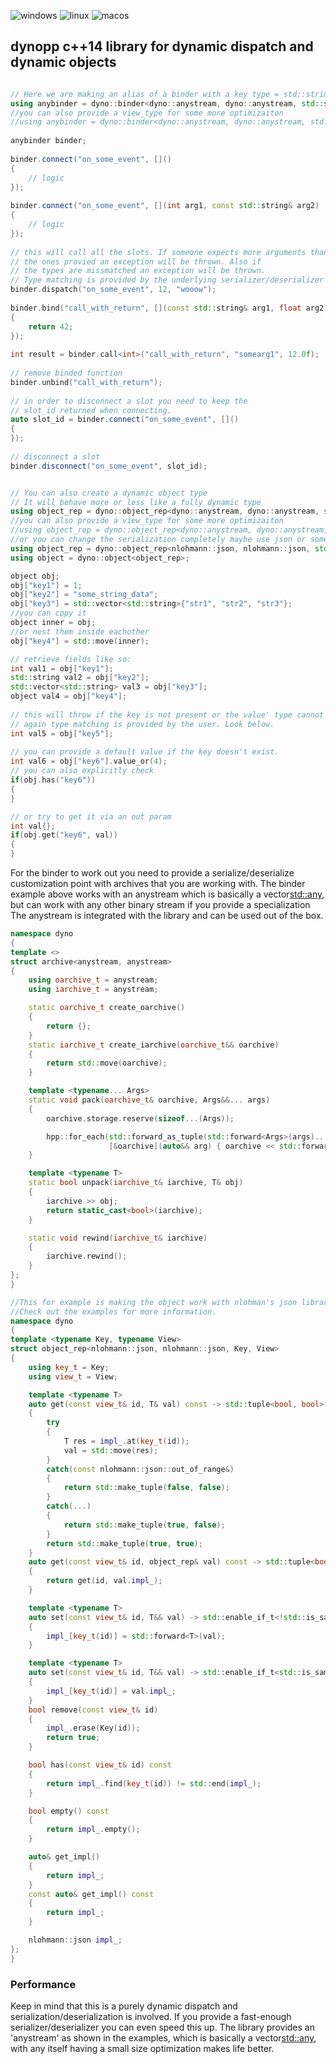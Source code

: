 ![windows](https://github.com/volcoma/dynopp/actions/workflows/windows.yml/badge.svg)
![linux](https://github.com/volcoma/dynopp/actions/workflows/linux.yml/badge.svg)
![macos](https://github.com/volcoma/dynopp/actions/workflows/macos.yml/badge.svg)

## dynopp c++14 library for dynamic dispatch and dynamic objects 

```c++

// Here we are making an alias of a binder with a key type = std::string
using anybinder = dyno::binder<dyno::anystream, dyno::anystream, std::string>;
//you can also provide a view_type for some more optimizaiton
//using anybinder = dyno::binder<dyno::anystream, dyno::anystream, std::string, std::string_view>;
    
anybinder binder;
    
binder.connect("on_some_event", []()
{
    // logic
});
    
binder.connect("on_some_event", [](int arg1, const std::string& arg2)
{
    // logic
});
    
// this will call all the slots. If someone expects more arguments than
// the ones provied an exception will be thrown. Also if
// the types are missmatched an exception will be thrown.
// Type matching is provided by the underlying serializer/deserializer
binder.dispatch("on_some_event", 12, "wooow");
   
binder.bind("call_with_return", [](const std::string& arg1, float arg2)
{
    return 42;
});
    
int result = binder.call<int>("call_with_return", "somearg1", 12.0f);
    
// remove binded function
binder.unbind("call_with_return");
    
// in order to disconnect a slot you need to keep the
// slot_id returned when connecting.
auto slot_id = binder.connect("on_some_event", []()
{
});
    
// disconnect a slot    
binder.disconnect("on_some_event", slot_id);


// You can also create a dynamic object type
// It will behave more or less like a fully dynamic type
using object_rep = dyno::object_rep<dyno::anystream, dyno::anystream, std::string>;
//you can also provide a view_type for some more optimizaiton
//using object_rep = dyno::object_rep<dyno::anystream, dyno::anystream, std::string, std::string_view>;
//or you can change the serialization completely maybe use json or some custom binary format? It's all up to you.
using object_rep = dyno::object_rep<nlohmann::json, nlohmann::json, std::string, hpp::string_view>;
using object = dyno::object<object_rep>;

object obj;
obj["key1"] = 1;
obj["key2"] = "some_string_data";
obj["key3"] = std::vector<std::string>{"str1", "str2", "str3"};
//you can copy it
object inner = obj;
//or nest them inside eachother
obj["key4"] = std::move(inner);

// retrieve fields like so:
int val1 = obj["key1"];
std::string val2 = obj["key2"];
std::vector<std::string> val3 = obj["key3"];   
object val4 = obj["key4"];
    
// this will throw if the key is not present or the value' type cannot be matched
// again type matching is provided by the user. Look below.
int val5 = obj["key5"];
    
// you can provide a default value if the key doesn't exist.
int val6 = obj["key6"].value_or(4);
// you can also explicitly check
if(obj.has("key6"))
{
}

// or try to get it via an out param
int val{};
if(obj.get("key6", val))
{
}
```

For the binder to work out you need to provide a serialize/deserialize customization point
with archives that you are working with. 
The binder example above works with an anystream which is basically a vector<std::any>, but can work
with any other binary stream if you provide a specialization
The anystream is integrated with the library and can be used out of the box.
```c++
namespace dyno
{
template <>
struct archive<anystream, anystream>
{
	using oarchive_t = anystream;
	using iarchive_t = anystream;

	static oarchive_t create_oarchive()
	{
		return {};
	}
	static iarchive_t create_iarchive(oarchive_t&& oarchive)
	{
		return std::move(oarchive);
	}

	template <typename... Args>
	static void pack(oarchive_t& oarchive, Args&&... args)
	{
		oarchive.storage.reserve(sizeof...(Args));

		hpp::for_each(std::forward_as_tuple(std::forward<Args>(args)...),
					  [&oarchive](auto&& arg) { oarchive << std::forward<decltype(arg)>(arg); });
	}

	template <typename T>
	static bool unpack(iarchive_t& iarchive, T& obj)
	{
		iarchive >> obj;
		return static_cast<bool>(iarchive);
	}

	static void rewind(iarchive_t& iarchive)
	{
		iarchive.rewind();
	}
};
}

//This for example is making the object work with nlohman's json library
//Check out the examples for more information.
namespace dyno
{
template <typename Key, typename View>
struct object_rep<nlohmann::json, nlohmann::json, Key, View>
{
	using key_t = Key;
	using view_t = View;

	template <typename T>
	auto get(const view_t& id, T& val) const -> std::tuple<bool, bool>
	{
		try
		{
			T res = impl_.at(key_t(id));
			val = std::move(res);
		}
		catch(const nlohmann::json::out_of_range&)
		{
			return std::make_tuple(false, false);
		}
		catch(...)
		{
			return std::make_tuple(true, false);
		}
		return std::make_tuple(true, true);
	}
	auto get(const view_t& id, object_rep& val) const -> std::tuple<bool, bool>
	{
		return get(id, val.impl_);
	}

	template <typename T>
	auto set(const view_t& id, T&& val) -> std::enable_if_t<!std::is_same<std::decay_t<T>, object_rep>::value>
	{
		impl_[key_t(id)] = std::forward<T>(val);
	}

	template <typename T>
	auto set(const view_t& id, T&& val) -> std::enable_if_t<std::is_same<std::decay_t<T>, object_rep>::value>
	{
		impl_[key_t(id)] = val.impl_;
	}
	bool remove(const view_t& id)
	{
		impl_.erase(Key(id));
		return true;
	}

	bool has(const view_t& id) const
	{
		return impl_.find(key_t(id)) != std::end(impl_);
	}

	bool empty() const
	{
		return impl_.empty();
	}

	auto& get_impl()
	{
		return impl_;
	}
	const auto& get_impl() const
	{
		return impl_;
	}

	nlohmann::json impl_;
};
}

```

### Performance
Keep in mind that this is a purely dynamic dispatch and serialization/deserialization is involved.
If you provide a fast-enough serializer/deserializer you can even speed this up. The library provides
an 'anystream' as shown in the examples, which is basically a vector<std::any>, with any itself having a small size optimization
makes life better.

